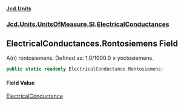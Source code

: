 #### [Jcd.Units](index.md 'index')
### [Jcd.Units.UnitsOfMeasure.SI](Jcd.Units.UnitsOfMeasure.SI.md 'Jcd.Units.UnitsOfMeasure.SI').[ElectricalConductances](ElectricalConductances.md 'Jcd.Units.UnitsOfMeasure.SI.ElectricalConductances')

## ElectricalConductances.Rontosiemens Field

A(n) rontosiemens. Defined as: 1.0/1000.0 × yoctosiemens.

```csharp
public static readonly ElectricalConductance Rontosiemens;
```

#### Field Value
[ElectricalConductance](ElectricalConductance.md 'Jcd.Units.UnitTypes.ElectricalConductance')
